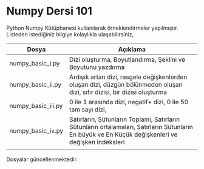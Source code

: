 # Numpy Dersi 101 
Python Numpy Kütüphanesi kullanılarak örneklendirmeler yapılmıştır. Listeden istediğiniz bilgiye kolaylıkla ulaşabilirsiniz,

| Dosya | Açıklama |
|---|---|
|numpy_basic_i.py|Dizi oluşturma, Boyutlandırma, Şeklini ve Boyutunu yazdırma|
|numpy_basic_ii.py|Ardışık artan dizi, rasgele değişkenlerden oluşan dizi, düzgün bölünmeden oluşan dizi, sıfır dizisi, bir dizisi oluşturma|
|numpy_basic_iii.py|0 ile 1 arasında dizi, negatif+ dizi, 0 ile 50 tam sayı dizi, |
|numpy_basic_iv.py|Satırların, Sütunların Toplamı, Satırların Sütunların ortalamaları, Satırların Sütunların En büyük ve En Küçük değişkenleri ve değişken indeksleri|
|||


Dosyalar güncellenmektedir.
